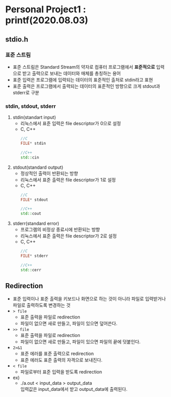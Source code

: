 # Personal Project1 : printf(2020.08.03)

## stdio.h

### 표준 스트림
* 표준 스트림은 Standard Stream의 약자로 컴퓨터 프로그램에서 **표준적으로** 입력으로 받고 출력으로 보내는 데이터와 매체를 총칭하는 용어
* 표준 입력은 프로그램에 입력되는 데이터의 표준적인 출처로 stdin라고 표현
* 표준 출력은 프로그램에서 출력되는 데이터의 표준적인 방향으로 크게 stdout과 stderr로 구분

### stdin, stdout, stderr
1. stdin(standart input)
   * 리눅스에서 표준 입력은 file descriptor가 0으로 설정
   * C, C++
        ```C
        //C
        FILE* stdin
        ```
        ```C++
        //C++
        std::cin
        ```
2. stdout(standard output)
   * 정상적인 출력이 반환되는 방향
   * 리눅스에서 표준 출력은 file descriptor가 1로 설정
   * C, C++
        ```C
        //C
        FILE* stdout
        ```
        ```C++
        //C++
        std::cout
        ```
3. stderr(standard error)
   * 프로그램의 비정상 종료시에 반환되는 방향
   * 리눅스에서 표준 출력은 file descriptor가 2로 설정
   * C, C++
        ```C
        //C
        FILE* stderr
        ```
        ```C++
        //C++
        std::cerr
        ```

## Redirection
* 표준 입력이나 표준 출력을 키보드나 화면으로 하는 것이 아니라 파일로 입력받거나 파일로 출력하도록 변경하는 것
* `> file`
  * 표준 출력을 파일로 redirection
  * 파일이 없으면 새로 만들고, 파일이 있으면 덮어쓴다.
* `>> file`
  * 표준 출력을 파일로 redirection
  * 파일이 없으면 새로 만들고, 파일이 있으면 파일의 끝에 덧붙인다.
* `2>&1`
  * 표준 에러를 표준 출력으로 redirection
  * 표준 에러도 표준 출력의 자격으로 보내진다.
* `< file`
  * 파일로부터 표준 입력을 받도록 redirection
* ex)
  * ./a.out < input_data > output_data  
    입력값은 input_data에서 받고 output_data에 출력된다.
